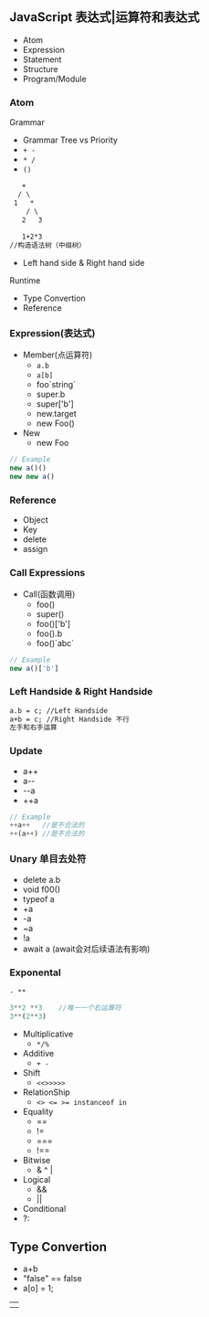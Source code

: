 ## JavaScript 表达式|运算符和表达式
- Atom
- Expression
- Statement
- Structure
- Program/Module

### Atom
Grammar
- Grammar Tree vs Priority
 - `+ -`
 - `* /`
 - `()`
 
 ```txt
    +
   / \
  1   *
     / \
    2   3
    
    1+2*3 
 //构造语法树（中缀树）
 
 ```
- Left hand side & Right hand side

Runtime
- Type Convertion
- Reference

### Expression(表达式)
- Member(点运算符)
    - `a.b`
    - `a[b]`
    - foo\`string\`
    - super.b
    - super['b']
    - new.target
    - new Foo()
- New
    - new Foo
    
```js
// Example
new a()()
new new a()

```
### Reference
- Object
- Key
- delete
- assign

### Call Expressions
- Call(函数调用)
    - foo()
    - super()
    - foo()['b']
    - foo().b
    - foo()\`abc`
```js
// Example
new a()['b']
```

### Left Handside & Right Handside
```txt
a.b = c; //Left Handside 
a+b = c; //Right Handside 不行
左手和右手运算
```

### Update
 - a++
 - a--
 - --a
 - ++a
 
 ```js
// Example
++a++   //是不合法的
++(a++) //是不合法的

```

### Unary 单目去处符
 - delete a.b
 - void f00()
 - typeof a
 - +a
 - -a
 - ~a
 - !a
 - await a (await会对后续语法有影响)
 
 ### Exponental 
    - **
 ```js
3**2 **3    //唯一一个右运算符
3**(2**3)
```
- Multiplicative
    - `*/%`
- Additive
    - `+ -`
- Shift 
    - `<<>>>>>`
- RelationShip
    - `<> <= >= instanceof in`
- Equality
    - ==
    - !=
    - ===
    - !==
- Bitwise
    - & ^ |
- Logical
    - &&
    - ||
- Conditional
- ?:

## Type Convertion

- a+b
- "false" == false
- a[o] = 1;

<table>
<tr>
    <th></th>
    
    
</tr>
</table>
